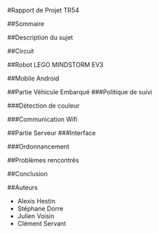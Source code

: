#Rapport de Projet TR54

##Sommaire

##Description du sujet

##Circuit

##Robot LEGO MINDSTORM EV3

##Mobile Android

##Partie Véhicule Embarqué
###Politique de suivi

###Détection de couleur

###Communication Wifi

##Partie Serveur
###Interface

###Ordonnancement

##Problèmes rencontrés 

##Conclusion

##Auteurs
- Alexis Hestin
- Stéphane Dorre
- Julien Voisin
- Clément Servant
